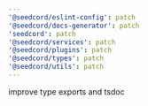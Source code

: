 ```yaml
---
'@seedcord/eslint-config': patch
'@seedcord/docs-generator': patch
'seedcord': patch
'@seedcord/services': patch
'@seedcord/plugins': patch
'@seedcord/types': patch
'@seedcord/utils': patch
---
```


improve type exports and tsdoc
